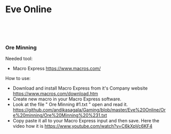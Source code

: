 <h1>Eve Online</h1>
<br><br><br>

<h3>Ore Minning</h3>

Needed tool:
- Macro Express https://www.macros.com/

How to use:
- Download and install Macro Express from it's Company website https://www.macros.com/download.htm
- Create new macro in your Macro Express software.
- Look at the file " Ore Minning #1.txt " open and read it.  https://github.com/andikasagala/Gaming/blob/master/Eve%20Online/Ore%20minning/Ore%20Minning%20%231.txt
- Copy paste it all to your Macro Express input and then save.
Here the video how it is https://www.youtube.com/watch?v=C6kXpVc6KF4


